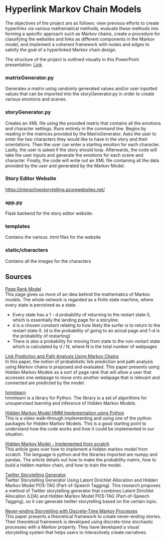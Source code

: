 # Hyperlink Markov Chain Models

The objectives of the project are as follows: view previous efforts to create hyperlinks via various mathematical methods, evaluate these methods into forming a specific approach such as Markov chains, create a procedure for classifying the websites and links as different components in the Markov model, and implement a coherent framework with nodes and edges to satisfy the goal of a hyperlinked Markov chain design.

The structure of the project is outlined visually in this PowerPoint presentation: [Link](https://docs.google.com/presentation/d/1MEpp6TO1B-Cq3w6RQi9G6wiILmnvPVAI6G-YXNOasAs/edit?usp=sharing)  

### matrixGenerator.py

Generates a matrix using randomly generated values and/or user inputted values that can be imported into the storyGenerator.py in order to create various emotions and scenes.

### storyGenerator.py

Creates an XML file using the provided matrix that contains all the emotions and character settings. Runs entirely in the command line.
Begins by reading in the matrices provided by the MatrixGenerator. Asks the user to enter the two characters they would like to have in the story and their orientations. Then the user can enter a starting emotion for each character. Lastly, the user is asked if the story should loop. Afterwards, the code will take the user inputs and generate the emotions for each scene and character. Finally, the code will write out an XML file containing all the data provided by the user and generated by the Markov Model.

### Story Editor Website

https://interactivestorytelling.azurewebsites.net/

### app.py

Flask backend for the story editor website.

### templates

Contains the various .html files for the website

### static/characters

Contains all the images for the characters

## Sources

[Page Rank Model](https://web.mst.edu/~gosavia/page_rank_model.pdf)  
This page gives us more of an idea behind the mathematics of Markov models. The whole network is regarded as a finite state machine, where every state is perceived as a state.
- Every state has a 1 - d probability of returning to the restart state 0, which is essentially the landing page for a storyline.
- d is a chosen constant relating to how likely the surfer is to return to the restart state 0. (d is the probability of going to an actual page and 1-d is the probability of restarting)
- There is also a probability for moving from state to the non-restart state which is calculated by d / N, where N is the total number of webpages

[Link Prediction and Path Analysis Using Markov Chains](http://www9.thewebconf.org/w9cdrom/68/68.html)   
In this paper, the notion of probabilistic link prediction and path analysis using Markov chains is proposed and evaluated. This paper presents using Hidden Markov Models as a sort of page rank that will allow a user that accesses one webpage to move onto another webpage that is relevant and connected are predicted by the model.

[hmmlearn](https://hmmlearn.readthedocs.io/en/latest/)  
hmmlearn is a library for Python. The library is a set of algorithms for unsupervised learning and inference of Hidden Markov Models. 

[Hidden Markov Model HMM Implementation using Python](https://www.youtube.com/watch?v=mnGN9BUs0HI)  
This is a video walk-through implementing and using one of the python packages for Hidden Markov Models. This is a good starting point to understand how the code works and how it could be implemented in our situation.

[Hidden Markov Model - Implemented from scratch](https://zerowithdot.com/hidden-markov-model/)  
This article goes over how to implement a hidden markov model from scratch. The language is python and the libraries imported are numpy and pandas. The article details out how to make the probability matrix, how to build a hidden markov chain, and how to train the model.

[Twitter Storytelling Generator](https://ieeexplore.ieee.org/abstract/document/8982411?casa_token=f71O3BduyAYAAAAA:PaFLVJKTe13p8v-A6CEnXLiHQtJuJrmVvzudQS2BdYXEgP8A3H2GIrpwMpxe8NuqLI6iOTDMpfY)  
Twitter Storytelling Generator Using Latent Dirichlet Allocation and Hidden Markov Model POS-TAG (Part-of-Speech Tagging). This research proposes a method of Twitter storytelling generator that combines Latent Dirichlet Allocation (LDA) and Hidden Markov Model POS-TAG (Part-of-Speech Tagging), so it can generate twitter storytelling based on the certain topic.

[Never-ending Storytelling with Discrete-Time Markov Processes](https://archive.bridgesmathart.org/2012/bridges2012-85.pdf)  
This paper presents a theoretical framework to create never-ending stories. Their theoretical framework is developed using discrete-time stochastic processes with a Markov property. They have developed a visual storytelling system that helps users to interactively create narratives.
